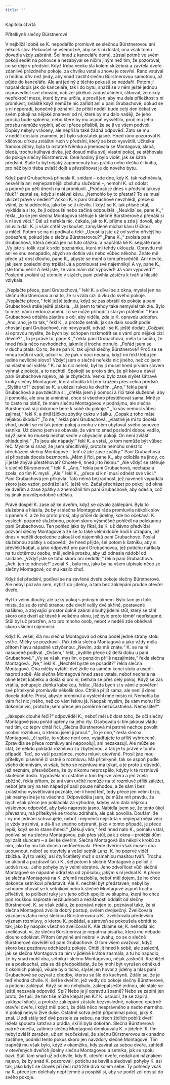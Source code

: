 ```yaml
---
title: ""
---
```


Kapitola čtvrtá

Přítelkyně slečny Bürstnerové

V nejbližší době se K. nepodařilo promluvit se slečnou Bürstnerovou ani několik slov.
Pokoušel se všemožně, aby se k ní dostal, ona však tomu dovedla vždy zabránit.
Šel hned z kanceláře domů, zůstal potmě ve svém pokoji sedět na pohovce a nezabýval se ničím jiným než tím, že pozoroval, co se děje v předsíni.
Když třeba venku šla kolem služebná a zavřela dveře zdánlivě prázdného pokoje, za chvilku vstal a znovu je otevřel.
Ráno vstával o hodinu dřív než jindy, aby snad zastihl slečnu Bürstnerovou samotnou, až půjde do kanceláře.
Ale ani jediný z těchto pokusů se nezdařil.
Potom jí napsal dopis jak do kanceláře, tak i do bytu, snažil se v něm ještě jednou ospravedlnit své chování, nabízel jakékoli zadostučinění, sliboval, že nikdy nepřekročí meze, které by mu určila, a prosil jen, aby mu dala příležitost s ní promluvit, zvláště když nemůže nic zařídit ani u paní Grubachové, dokud se s ní neporadí, konečně jí oznámil, že příští neděli bude celý den čekat ve svém pokoji na nějaké znamení od ní, které by mu dalo naději, že jeho prosba bude splněna, nebo které by mu aspoň vysvětlilo, proč mu jeho prosbu nemůže vyplnit, ačkoli přece přislíbil, že se jí ve všem podvolí.
Dopisy nebyly vráceny, ale nepřišla také žádná odpověď.
Zato se mu v neděli dostalo znamení, jež bylo sdostatek jasné.
Hned ráno pozoroval K. klíčovou dírkou zvláštní ruch v předsíni, který se brzo vysvětlil.
Učitelka francouzštiny, byla to ostatně Němka a jmenovala se Montagová, slabá, bledá, trochu kulhavá dívka, jež dosud měla svůj vlastní pokoj, se stěhovala do pokoje slečny Bürstnerové.
Celé hodiny ji bylo vidět, jak se šátrá předsíní.
Stále tu byl nějaký zapomenutý kus prádla nebo dečka či kniha, pro něž bylo třeba zvlášť dojít a přestěhovat je do nového bytu.

Když paní Grubachová přinesla K. snídani – ode dne, kdy K. tak rozhněvala, nesvěřila ani nejnepatrnější obsluhu služebné –, nemohl K. už odolat a poprvé po pěti dnech na ni promluvil.
„Proč­pak je dnes v předsíni takový hluk?“ zeptal se, když si naléval kávu.
„Nemohlo by to přestat? To se musí uklízet právě v neděli?“ Ačkoli K. k paní Grubachové nevzhlédl, přece si všiml, že si oddechla, jako by se jí ulevilo.
I když se K. tak přísně ptal, vykládala si to, že jí odpouští nebo začíná odpouštět.
„Neuklízí se, pane K.,“ řekla, „to se jen slečna Montagová stěhuje k slečně Bürstnerové a přenáší si k ní své věci.“
Dál už neřekla nic, čekala, jak to K. přijme a zda jí dovolí, aby mluvila dál.
K. ji však chtěl vyzkoušet, zamyšleně míchal kávu lžičkou a mlčel.
Potom se na ni podíval a řekl: „Upustila jste už od svého dřívějšího podezření, pokud jde o slečnu Bürstnerovou?“
„Pane K.,“ zvolala paní Grubachová, která čekala jen na tuto otázku, a napřáhla ke K. sepjaté ruce. „Vy jste si tolik vzal k srdci poznámku, která mi tehdy uklouzla.
Opravdu mě ani ve snu nenapadlo, abych se dotkla vás nebo vůbec někoho.
Znáte mě přece už dost dlouho, pane K., abyste se mohl o tom přesvědčit.
Ani nevíte, jak jsem poslední dny trpěla! Já a pomlouvat své nájemníky!
A vy, pane K., jste tomu věřil! A řekl jste, že vám mám dát výpověď! Já vám výpověď!“
Poslední zvolání už utonulo v slzách, paní zdvihla zástěru k tváři a hlasitě vzlykala.

„Neplačte přece, paní Grubachová,“ řekl K. a díval se z okna, myslel jen na slečnu Bürstnerovou a na to, že si vzala cizí dívku do svého pokoje.
„Neplačte přece,“ řekl ještě jednou, když se zas obrátil do pokoje a paní Grubachová stále ještě plakala.
„Já jsem to tehdy také nemyslel tak zle.
Bylo to mezi námi nedorozumění.
To se může přihodit i starým přátelům.“
Paní Grubachová odtáhla zástěru s očí, aby viděla, zda je K. opravdu udobřen.
„Ano, ano, je to tak,“
řekl K., a protože setník, jak se dalo soudit podle chování paní Grubachové, nic nevyzradil, odvážil se K. ještě dodat: „Cožpak si opravdu myslíte, že bych byl schopen rozkmotřit se s vámi pro nějaké cizí děvče?“
„To je právě to, pane K.,“ řekla paní Grubachová, měla tu smůlu, že hned řekla něco nevhodného, jakmile jí trochu otrnulo.
„Pořád jsem se v duchu ptala: Co to, že se pan K. tak ujímá slečny Bürstnerové? Proč se se mnou kvůli ní vadí, ačkoli ví, že pak v noci neusnu, když mi řekl třeba jen jediné nevlídné slovo? Vždyť jsem o slečně neřekla nic jiného, než co jsem na vlastní oči viděla.“
K. na to nic neřekl, byl by ji musel hned prvním slovem vyhnat z pokoje, a to nechtěl.
Spokojil se proto s tím, že pil kávu a dával paní Grubachové najevo, jak je zbytečná.
Venku bylo zase slyšet šátravé kroky slečny Montagové, která chodila křížem krážem přes celou předsíň.
„Slyšíte to?“ zeptal se K. a ukázal rukou ke dveřím.
„Ano,“ řekla paní Grubachová a povzdechla si, „chtěla jsem jí pomoci a říci také služebné, aby jí pomohla, ale ona je umíněná, chce si všechno přestěhovat sama.
Mně je to často na obtíž, že mám slečnu Montagovou v podnájmu, ale slečna Bürstnerová si ji dokonce bere k sobě do pokoje.“
„To vás nemusí vůbec zajímat,“ řekl K. a drtil lžičkou zbytky cukru v šálku.
„Copak z toho máte nějakou škodu?“ „To ne,“ řekla paní Grubachová, „vlastně je mi to docela vhod, uvolní se mi tak jeden pokoj a mohu v něm ubytovat svého synovce setníka.
Už dávno jsem se obávala, že vám to snad poslední dobou vadilo, když jsem ho musela nechat vedle v obývacím pokoji.
On není zvlášť ohleduplný.“
„To jsou ale nápady!“ řekl K. a vstal, „o tom nemůže být vůbec řeč.
Myslíte si snad, že jsem přecitlivělý, protože nemohu snést to přecházení slečny Montagové – teď už jde zase zpátky.“
Paní Grubachová si připadala docela bezmocná.
„Mám jí říci, pane K., aby odložila na jindy, co jí ještě zbývá přestěhovat? Chcete-li, hned jí to řeknu.“
„Ale vždyť se stěhuje k slečně Bürstnerové,“ řekl K. „Ano,“ řekla paní Grubachová, nechápala zcela, co tím K. myslí. „Ale,“ řekl K., „přece si k ní musí odnést své věci.“
Paní Grubachová jen přikývla.
Tato němá bezradnost, jež navenek vypadala skoro jako vzdor, podráždila K. ještě víc. Začal přecházet po pokoji od okna ke dveřím a zase zpátky a znemožnil tím paní Grubachové, aby odešla, což by jinak pravděpodobně udělala.

Právě dospěl K. zase až ke dveřím, když se ozvalo zaklepání.
Byla to služebná a hlásila, že by si slečna Montagová ráda promluvila několik slov s panem K. a že ho proto prosí, aby přišel do jídelny, kde ho očekává.
K. vyslechl pozorně služebnou, potom skoro výsměšně pohlédl na polekanou paní Grubachovou.
Ten pohled jako by říkal, že K. už dávno předvídal pozvání slečny Montagové a že se to také velmi dobře hodí k útrapám, jež dnes v neděli dopoledne zakouší od nájemníků paní Grubachové.
Poslal služebnou zpátky s odpovědí, že hned přijde, šel potom k šatníku, aby si převlékl kabát, a jako odpověď pro paní Grubachovou, jež potichu naříkala na tu dotěrnou osobu, měl jedině prosbu, aby už odnesla nádobí od snídaně.
„Vždyť jste se toho skoro ani nedotkl,“ řekla paní Grubachová.
„Ach, jen to odneste!“
zvolal K., bylo mu, jako by na všem ulpívalo něco ze slečny Montagové, co mu kazilo chuť.

Když šel předsíní, podíval se na zavřené dveře pokoje slečny Bürstnerové.
Ale nebyl pozván sem, nýbrž do jídelny, a tam bez zaklepání prudce otevřel dveře.

Byl to velmi dlouhý, ale úzký pokoj s jediným oknem.
Bylo tam jen tolik místa, že se do rohů stranou ode dveří vešly dvě skříně, postavené našikmo, a zbývající prostor úplně zabral dlouhý jídelní stůl, který se táhl skoro ode dveří až těsně k velkému oknu, jež bylo proto téměř nepřístupné.
Stůl byl už prostřen, a to pro mnoho osob, neboť v neděli zde obědvali skoro všichni nájemníci.

Když K. vešel, šla mu slečna Montagová od okna podél jedné strany stolu vstříc.
Mlčky se pozdravili.
Pak řekla slečna Montagová a jako vždy měla přitom hlavu nápadně vztyčenou: „Nevím, zda mě znáte.“
K. se na ni nasupeně podíval.
„Ovšem,“ řekl, „bydlíte přece už delší dobu u paní Grubachové.“
„Vy se však, myslím, o penzión příliš nezajímáte,“ řekla slečna Montagová.
„Ne,“ řekl K. „Nechtěl byste se posadit?“ řekla slečna Montagová.
Oba mlčky vytáhli dvě židle na samém konci stolu a usedli naproti sobě.
Ale slečna Montagová hned zase vstala, neboť nechala na okně ležet kabelku a došla si pro ni; belhala se přes celý pokoj.
Když se zas vrátila, pohupujíc zlehka kabelkou, řekla: „Ráda bych si s vámi z pověření své přítelkyně promluvila několik slov.
Chtěla přijít sama, ale není jí dnes docela dobře.
Prosí, abyste prominul a vyslechl mne místo ní.
Nemohla by vám říci nic jiného, než co vám řeknu já.
Naopak myslím, že vám mohu říci dokonce víc, protože jsem přece jen poměrně nezúčastněná.
Nemyslíte?“

„Jaképak dlouhé řeči?“
odpověděl K., neboť měl už dost toho, že oči slečny Montagové jsou pořád upřeny na jeho rty.
Osobovala si tím jakousi vládu nad tím, co teprv chtěl říci.
„Slečna Bürstnerová mi patrně nechce povolit osobní rozmluvu, o kterou jsem ji prosil.“
„To je ono,“ řekla slečna Montagová, „či spíše, to vůbec není ono, vyjadřujete to příliš vyhroceně.
Zpravidla se přece rozmluvy ani nepovolují, ani nezakazují.
Ale může se stát, že někdo pokládá rozmluvu za zbytečnou, a tak je to právě v tomto případě.
Teď, po vaší poznámce, mohu mluvit otevřeně.
Prosil jste mou přítelkyni písemně či ústně o rozmluvu.
Má přítelkyně, tak se aspoň podle všeho domnívám, ví však, čeho se rozmluva má týkat, a je proto z důvodů, jež neznám, přesvědčena, že by nikomu neprospělo, kdyby k té rozmluvě skutečně došlo.
Vyprávěla mi ostatně o tom teprve včera a jen zcela zběžně, řekla přitom, že ani vám určitě nemůže na té rozmluvě příliš záležet, neboť jste prý na ten nápad připadl pouze náhodou, a že sám i bez zvláštního vysvětlování poznáte, ne-li hned teď, tedy přece jen velmi brzo, jak nesmyslné je to všechno.
Odpověděla jsem, že může mít pravdu, že bych však přece jen pokládala za výhodné, kdyby vám dala nějakou výslovnou odpověď, aby bylo naprosto jasno.
Nabídla jsem se, že tento úkol převezmu, má přítelkyně se trochu zdráhala, ale pak povolila.
Doufám, že i vy mé jednání schvalujete, neboť i nejmenší nejistota v nejnepatrnější věci je vždy trýznivá, a dá-li se snadno odstranit, jako v tomto případě, je přece lepší, když se to stane ihned.“
„Děkuji vám,“ řekl hned nato K., pomalu vstal, podíval se na slečnu Montagovou, pak přes stůl, pak z okna – protější dům byl zalit sluncem – a šel ke dveřím.
Slečna Montagová šla několik kroků za ním, jako by mu tak docela nedůvěřovala.
Přede dveřmi však museli oba ucouvnout, neboť se otevřely a vešel setník Lanz.
K. ho poprvé viděl zblízka.
Byl to velký, asi čtyřicetiletý muž s osmahlou masitou tváří.
Trochu se uklonil a pozdravil tak i K., šel potom k slečně Montagové a políbil jí uctivě ruku.
Jeho pohyby byly velmi obratné.
Jeho zdvořilost vůči slečně Montagové se nápadně odrážela od způsobu, jakým s ní jednal K. A přece se slečna Montagová na K. zřejmě nezlobila, neboť měl dojem, že ho chce dokonce setníkovi představit.
Ale K. nechtěl být představen, nebyl by schopen chovat se k setníkovi nebo k slečně Montagové aspoň trochu přívětivě, to políbení ruky je v jeho očích spojilo ve skupinu, která ho chce pod rouškou naprosté nezáludnosti a nezištnosti oddálit od slečny Bürstnerové.
K. se však zdálo, že poznává nejen to, poznával také, že si slečna Montagová zvolila dobrý postup, ovšem dvojsečný.
Zveličovala význam vztahu mezi slečnou Bürstnerovou a K., zveličovala především význam rozmluvy, o kterou K. požádal, a zároveň se pokoušela obrátit to tak, jako by naopak všechno zveličoval K. Ale zklame se, K. nehodlá nic zveličovat, ví, že slečna Bürstnerová je nepatrná písařka, která mu nebude dlouho odolávat.
Přitom úmyslně ani nebral v úvahu, co se o slečně Bürstnerové dověděl od paní Grubachové.
O tom všem uvažoval, když skoro bez pozdravu odcházel z pokoje.
Chtěl jít hned k sobě, ale zaslechl, jak se slečna Montagová za ním v jídelně krátce zasmála, a tu ho napadlo, že by snad mohl oba, setníka i slečnu Montagovou, nějak zaskočit.
Rozhlížel se a poslouchal, zda se dá předpokládat, že by mohl být vyrušen odněkud z okolních pokojů, všude bylo ticho, slyšel jen hovor z jídelny a hlas paní Grubachové se ozýval z chodby, kterou se šlo do kuchyně.
Zdálo se, že je teď vhodná chvíle.
K. šel ke dveřím, jež vedly do pokoje slečny Bürstnerové, a potichu zaklepal.
Když se nic nehýbalo, zaklepal ještě jednou, ale stále se ještě neozvala odpověď.
Spí? Nebo je jí opravdu špatně? Nebo se zapírá jen proto, že tuší, že tak tiše může klepat jen K.?
K. usoudil, že se zapírá, zaklepal silněji, a protože zaklepání zůstalo bezvýsledné, nakonec opatrně otevřel dveře, i když měl pocit, že dělá něco nesprávného a nadto marného.
V pokoji nebylo živé duše.
Ostatně sotva ještě připomínal pokoj, jaký K. znal. U zdi stály teď dvě postele za sebou, na třech židlích poblíž dveří ležela spousta šatstva a prádla, skříň byla dokořán.
Slečna Bürstnerová patrně odešla, zatímco slečna Montagová domlouvala K. v jídelně. K. tím nebyl zvlášť zaražen, už ani neočekával, že slečnu Bürstnerovou tak snadno zastihne, podnikl tento pokus skoro jen navzdory slečně Montagové.
Tím trapněji mu však bylo, když v okamžiku, kdy zavíral za sebou dveře, zahlédl v otevřených dveřích jídelny slečnu Montagovou a setníka, jak se spolu baví.
Stáli tam snad už od chvíle, kdy K. otevřel dveře, nedali ani náznakem najevo, že by snad K. pozorovali, potichu se bavili a sledovali pohyby K. asi tak, jako když se člověk při řeči roztržitě dívá kolem sebe.
Ty pohledy vsak na K. přece jen doléhaly nepříjemně a pospíšil si, aby se podél zdi dostal do svého pokoje.